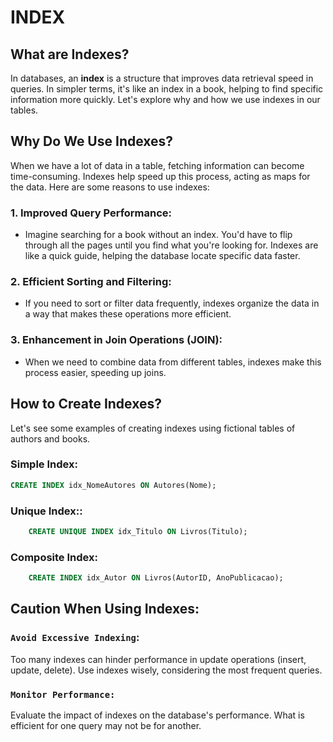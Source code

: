 # INDEX

## What are Indexes?

In databases, an **index** is a structure that improves data retrieval speed in queries. In simpler terms, it's like an index in a book, helping to find specific information more quickly. Let's explore why and how we use indexes in our tables.

## Why Do We Use Indexes?

When we have a lot of data in a table, fetching information can become time-consuming. Indexes help speed up this process, acting as maps for the data. Here are some reasons to use indexes:

### 1. **Improved Query Performance:**
   - Imagine searching for a book without an index. You'd have to flip through all the pages until you find what you're looking for. Indexes are like a quick guide, helping the database locate specific data faster.

### 2. **Efficient Sorting and Filtering:**
   - If you need to sort or filter data frequently, indexes organize the data in a way that makes these operations more efficient.

### 3. **Enhancement in Join Operations (JOIN):**
   - When we need to combine data from different tables, indexes make this process easier, speeding up joins.

## How to Create Indexes?

Let's see some examples of creating indexes using fictional tables of authors and books.

### Simple Index:

```sql
CREATE INDEX idx_NomeAutores ON Autores(Nome);
```

### Unique Index::
```sql 
    CREATE UNIQUE INDEX idx_Titulo ON Livros(Titulo);
```

### Composite Index:
```sql
    CREATE INDEX idx_Autor ON Livros(AutorID, AnoPublicacao);
```
## Caution When Using Indexes:

### `Avoid Excessive Indexing`: 
Too many indexes can hinder performance in update operations (insert, update, delete). Use indexes wisely, considering the most frequent queries.

### `Monitor Performance:`
Evaluate the impact of indexes on the database's performance. What is efficient for one query may not be for another.